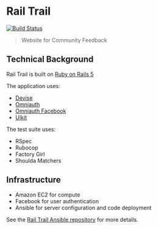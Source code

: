 # Rail Trail

[![Build Status](https://travis-ci.org/chrislaskey/rail-trail.svg?branch=master)](https://travis-ci.org/chrislaskey/rail-trail)

> Website for Community Feedback

## Technical Background

Rail Trail is built on [Ruby on Rails 5](http://rubyonrails.org/)

The application uses:

- [Devise](https://github.com/plataformatec/devise)
- [Omniauth](https://github.com/omniauth/omniauth)
- [Omniauth Facebook](https://github.com/mkdynamic/omniauth-facebook)
- [UIkit](https://getuikit.com/)

The test suite uses:

- RSpec
- Rubocop
- Factory Girl
- Shoulda Matchers

## Infrastructure

- Amazon EC2 for compute
- Facebook for user authentication
- Ansible for server configuration and code deployment

See the [Rail Trail Ansible repository](https://github.com/chrislaskey/rail-trail-ansible) for more details.
